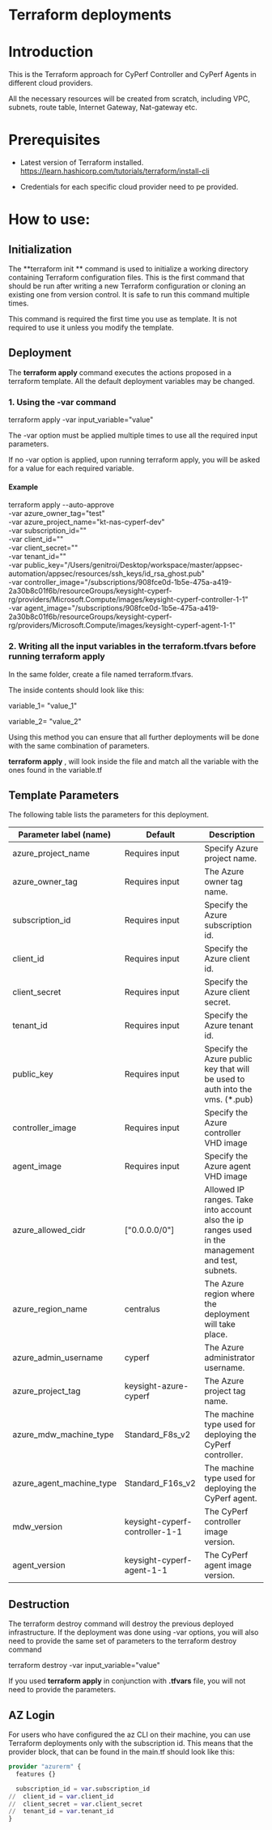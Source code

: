 # Terraform deployments

# Introduction

This is the Terraform approach for CyPerf Controller and CyPerf Agents in different cloud providers.

All the necessary resources will be created from scratch, including VPC, subnets, route table, Internet Gateway, Nat-gateway etc.

# Prerequisites

- Latest version of Terraform installed. https://learn.hashicorp.com/tutorials/terraform/install-cli

- Credentials for each specific cloud provider need to pe provided.

# How to use:

## Initialization

The  **terraform init ** command is used to initialize a working directory containing Terraform configuration files. This is the first command that should be run after writing a new Terraform configuration or cloning an existing one from version control. It is safe to run this command multiple times.

This command is required the first time you use as template. It is not required to use it unless you modify the template.

## Deployment

The  **terraform apply**  command executes the actions proposed in a terraform template. All the default deployment variables may be changed.

### 1. Using the **-var** command

terraform apply -var input\_variable=&quot;value&quot;

The -var option must be applied multiple times to use all the required input parameters.

If no -var option is applied, upon running terraform apply, you will be asked for a value for each required variable.

#### Example

terraform apply --auto-approve \
-var azure_owner_tag="test" \
-var azure_project_name="kt-nas-cyperf-dev" \
-var subscription_id="" \
-var client_id="" \
-var client_secret="" \
-var tenant_id="" \
-var public_key="/Users/genitroi/Desktop/workspace/master/appsec-automation/appsec/resources/ssh_keys/id_rsa_ghost.pub" \
-var controller_image="/subscriptions/908fce0d-1b5e-475a-a419-2a30b8c01f6b/resourceGroups/keysight-cyperf-rg/providers/Microsoft.Compute/images/keysight-cyperf-controller-1-1" \
-var agent_image="/subscriptions/908fce0d-1b5e-475a-a419-2a30b8c01f6b/resourceGroups/keysight-cyperf-rg/providers/Microsoft.Compute/images/keysight-cyperf-agent-1-1"

### 2. Writing all the input variables in the terraform.tfvars before running terraform apply

In the same folder, create a file named terraform.tfvars.

The inside contents should look like this:

variable_1= "value\_1"

variable_2= "value\_2"

Using this method you can ensure that all further deployments will be done with the same combination of parameters.

**terraform apply** , will look inside the file and match all the variable with the ones found in the variable.tf
## Template Parameters

The following table lists the parameters for this deployment.

| **Parameter label (name)**                  | **Default**            | **Description**  |
| ----------------------- | ----------------- | ----- |
| azure_project_name     | Requires input   | Specify Azure project name. |
| azure_owner_tag | Requires input | The Azure owner tag name. |
| subscription_id     | Requires input   | Specify the Azure subscription id.    |
| client_id       | Requires input   | Specify the Azure client id.   |
| client_secret     | Requires input     | Specify the Azure client secret.   |
| tenant_id       | Requires input    | Specify the Azure tenant id.   |
| public_key       | Requires input    | Specify the Azure public key that will be used to auth into the vms. (*.pub)   |
| controller_image       | Requires input    | Specify the Azure controller VHD image|
| agent_image | Requires input    | Specify the Azure agent VHD image |
| azure_allowed_cidr      | ["0.0.0.0/0"]       | Allowed IP ranges. Take into account also the ip ranges used in the management and test, subnets. |
| azure_region_name      | centralus       | The Azure region where the deployment will take place. |
| azure_admin_username  | cyperf | The Azure administrator username. |
| azure_project_tag | keysight-azure-cyperf |The Azure project tag name. |
| azure_mdw_machine_type | Standard_F8s_v2 | The machine type used for deploying the CyPerf controller. |
| azure_agent_machine_type   | Standard_F16s_v2   | The machine type used for deploying the CyPerf agent. |
| mdw_version   | keysight-cyperf-controller-1-1            | The  CyPerf controller image version. |
| agent_version   | keysight-cyperf-agent-1-1            | The  CyPerf agent image version. |

## Destruction

The terraform destroy command will destroy the previous deployed infrastructure.
If the deployment was done using -var options, you will also need to provide the same set of parameters to the terraform destroy command

terraform destroy -var input\_variable=&quot;value&quot;

If you used **terraform apply** in conjunction with **.tfvars** file, you will not need to provide the parameters.


## AZ Login

For users who have configured the az CLI on their machine, you can use Terraform deployments only with the subscription id.
This means that the provider block, that can be found in the main.tf should look like this:

```terraform
provider "azurerm" {
  features {}

  subscription_id = var.subscription_id
//  client_id = var.client_id
//  client_secret = var.client_secret
//  tenant_id = var.tenant_id
}
```